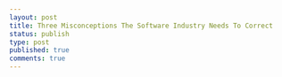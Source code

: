 ```yaml
---
layout: post
title: Three Misconceptions The Software Industry Needs To Correct
status: publish
type: post
published: true
comments: true
---
```


<!--EndExcerpt-->
